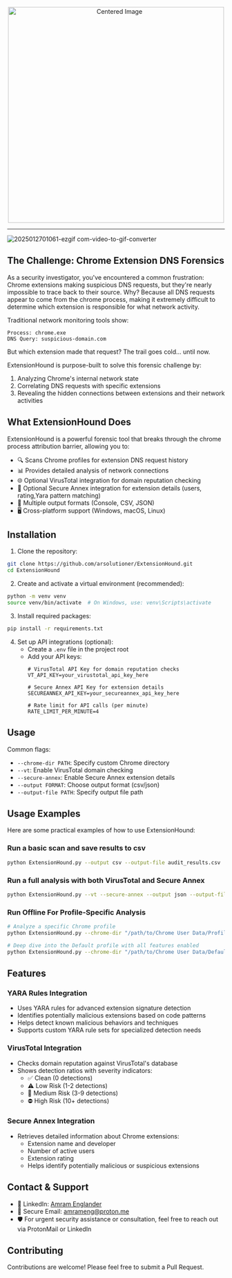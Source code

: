 <p align="center">
  <img src="https://github.com/user-attachments/assets/cb493d1f-b689-466b-839d-52ef506b211e" alt="Centered Image" width="500">
</p>
<hr />

![2025012701061-ezgif com-video-to-gif-converter](https://github.com/user-attachments/assets/7b6b0073-8856-4e44-bd3a-dab4ecebda3b)

## The Challenge: Chrome Extension DNS Forensics

As a security investigator, you've encountered a common frustration: Chrome extensions making suspicious DNS requests, but they're nearly impossible to trace back to their source. Why? Because all DNS requests appear to come from the chrome process, making it extremely difficult to determine which extension is responsible for what network activity.

Traditional network monitoring tools show:
```
Process: chrome.exe
DNS Query: suspicious-domain.com
```
But which extension made that request? The trail goes cold... until now.

ExtensionHound is purpose-built to solve this forensic challenge by:
1. Analyzing Chrome's internal network state
2. Correlating DNS requests with specific extensions
3. Revealing the hidden connections between extensions and their network activities


## What ExtensionHound Does

ExtensionHound is a powerful forensic tool that breaks through the chrome process attribution barrier, allowing you to:
- 🔍 Scans Chrome profiles for extension DNS request history
- 📊 Provides detailed analysis of network connections
- 🌐 Optional VirusTotal integration for domain reputation checking
- 🔐 Optional Secure Annex integration for extension details (users, rating,Yara pattern matching)
- 📁 Multiple output formats (Console, CSV, JSON)
- 🖥️ Cross-platform support (Windows, macOS, Linux)

## Installation

1. Clone the repository:
```bash
git clone https://github.com/arsolutioner/ExtensionHound.git
cd ExtensionHound
```

2. Create and activate a virtual environment (recommended):
```bash
python -m venv venv
source venv/bin/activate  # On Windows, use: venv\Scripts\activate
```

3. Install required packages:
```bash
pip install -r requirements.txt
```

4. Set up API integrations (optional):
   - Create a `.env` file in the project root
   - Add your API keys:
     ```
     # VirusTotal API Key for domain reputation checks
     VT_API_KEY=your_virustotal_api_key_here
     
     # Secure Annex API Key for extension details
     SECUREANNEX_API_KEY=your_secureannex_api_key_here
     
     # Rate limit for API calls (per minute)
     RATE_LIMIT_PER_MINUTE=4
     ```

## Usage

Common flags:
- `--chrome-dir PATH`: Specify custom Chrome directory
- `--vt`: Enable VirusTotal domain checking
- `--secure-annex`: Enable Secure Annex extension details
- `--output FORMAT`: Choose output format (csv/json)
- `--output-file PATH`: Specify output file path

## Usage Examples

Here are some practical examples of how to use ExtensionHound:

### Run a basic scan and save results to csv
```bash
python ExtensionHound.py --output csv --output-file audit_results.csv
```

### Run a full analysis with both VirusTotal and Secure Annex
```bash
python ExtensionHound.py --vt --secure-annex --output json --output-file "audits/$(date +%Y-%m-%d)_security_report.json"
```

### Run Offline For Profile-Specific Analysis
```bash
# Analyze a specific Chrome profile
python ExtensionHound.py --chrome-dir "/path/to/Chrome User Data/Profile 1"

# Deep dive into the Default profile with all features enabled
python ExtensionHound.py --chrome-dir "/path/to/Chrome User Data/Default" --vt --secure-annex
```

## Features

### YARA Rules Integration
- Uses YARA rules for advanced extension signature detection
- Identifies potentially malicious extensions based on code patterns
- Helps detect known malicious behaviors and techniques
- Supports custom YARA rule sets for specialized detection needs

### VirusTotal Integration
- Checks domain reputation against VirusTotal's database
- Shows detection ratios with severity indicators:
  - ✅ Clean (0 detections)
  - ⚠️ Low Risk (1-2 detections)
  - 🚨 Medium Risk (3-9 detections)
  - ⛔ High Risk (10+ detections)

### Secure Annex Integration
- Retrieves detailed information about Chrome extensions:
  - Extension name and developer
  - Number of active users
  - Extension rating
  - Helps identify potentially malicious or suspicious extensions

## Contact & Support

- 💼 LinkedIn: [Amram Englander](https://www.linkedin.com/in/amram-englander-a23a6a89/)
- 📧 Secure Email: amrameng@proton.me
- 🛡️ For urgent security assistance or consultation, feel free to reach out via ProtonMail or LinkedIn

## Contributing

Contributions are welcome! Please feel free to submit a Pull Request.
